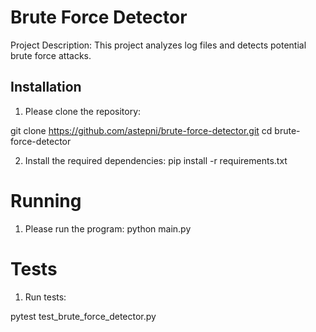 # Brute Force Detector

Project Description:
This project analyzes log files and detects potential brute force attacks.

## Installation

1. Please clone the repository:

git clone https://github.com/astepni/brute-force-detector.git
cd brute-force-detector

2. Install the required dependencies:
pip install -r requirements.txt

# Running

1. Please run the program:
python main.py

# Tests

1. Run tests:

pytest test_brute_force_detector.py



